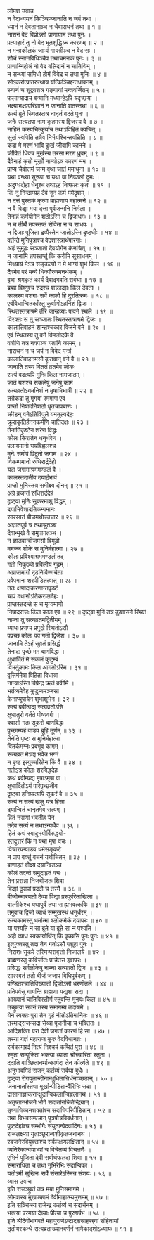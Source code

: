 लोमश उवाच  
न वेदाध्ययनं किञ्चिज्जानाति न जपं तथा ।  
ध्यानं न देवतानाञ्च न चैवाराधनं तथा ॥ १ ॥  
नासनं वेद विप्रोऽसो प्राणायामं तथा पुनः ।  
प्रत्याहारं तु नो वेद भूतशुद्धिञ्च कारणम् ॥ २ ॥  
न मन्त्रकीलकं जाप्यं गायत्रीञ्च न वेद सः ।  
शौचं स्नानविधिञ्चैव तथाचमनकं पुनः ॥ ३ ॥  
प्राणाग्निहोत्रं नो वेद बलिदानं न चातिथिम् ।  
न सन्ध्यां समिधो होमं विवेद च तथा मुनिः ॥ ४ ॥  
सोऽकरोत्प्रातरुत्थाय यत्किञ्चिद्दन्तधावनम् ।  
स्नानं च शूद्रवत्तत्र गङ्गायां मन्त्रवर्जितम् ॥ ५ ॥  
फलान्यादाय वन्यानि मध्यान्हेऽपि यदृच्छया ।  
भक्ष्याभक्ष्यपरिज्ञानं न जानाति शठस्तथा ॥ ६ ॥  
सत्यं ब्रूते स्थितस्तत्र नानृतं वदते पुनः ।  
जनैः सत्यतपा नाम कृतमस्य द्विजस्य वै ॥ ७ ॥  
नाहितं कस्यचित्कुर्यान्न तथाऽविहितं क्वचित् ।  
सुखं स्वपिति तत्रैव निर्भयश्चिन्तयन्निति ॥ ८ ॥  
कदा मे मरणं भावि दुःखं जीवामि कानने ।  
जीवितं धिक्च मूर्खस्य तरसा मरणं ध्रुवम् ॥ ९ ॥  
दैवेनाहं कृतो मूर्खो नान्योऽत्र कारणं मम ।  
प्राप्य चैवोत्तमं जन्म वृथा जातं ममाधुना ॥ १० ॥  
यथा वन्ध्या सुरूपा च यथा वा निष्फलो द्रुमः ।  
अदुग्धदोहा धेनुश्च तथाऽहं निष्फलः कृतः ॥ ११ ॥  
किं नु निन्दाम्यहं दैवं नूनं कर्म ममेदृशम् ।  
न दत्तं पुस्तकं कृत्वा ब्राह्मणाय महात्मने ॥ १२ ॥  
न वै विद्या मया दत्ता पूर्वजन्मनि निर्मला ।  
तेनाहं कर्मयोगेन शठोऽस्मि च द्विजाधमः ॥ १३ ॥  
न च तीर्थे तपस्तप्तं सेविता न च साधवः ।  
न द्विजाः पूजिता द्रव्यैस्तेन जातोऽस्मि दुष्टधीः ॥ १४ ॥  
वर्तन्ते मुनिपुत्राश्च वेदशास्त्रार्थपारगाः ।  
अहं सुमूढः सञ्जातो दैवयोगेन केनचित् ॥ १५ ॥  
न जानामि तपस्तप्तुं किं करोमि सुसाधनम् ।  
मिथ्यायं मेऽत्र सङ्कल्पो न मे भाग्यं शुभं किल ॥ १६ ॥  
दैवमेव परं मन्ये धिक्पौरुषमनर्थकम् ।  
वृथा श्रमकृतं कार्यं दैवाद्‌भवति सर्वथा ॥ १७ ॥  
ब्रह्मा विष्णुश्च रुद्रश्च शक्राद्याः किल देवताः ।  
कालस्य वशगाः सर्वे कालो हि दुरतिक्रमः ॥ १८ ॥  
एवंविधान्वितर्कांस्तु कुर्वाणोऽहर्निशं द्विजः ।  
स्थितस्तत्राश्रमे तीरे जान्हव्याः पावने स्थले ॥ १९ ॥  
विरक्तः स तु सञ्जातः स्थितस्तत्राश्रमे द्विजः ।  
कालातिवाहनं शान्तश्चकार विजने वने ॥ २० ॥  
एवं स्थितस्य तु वने विमलोदके वै  
     वर्षाणि तत्र नवपञ्च गतानि कामम् ।  
नाराधनं न च जपं न विवेद मन्त्रं  
     कालातिवाहनमसौ कृतवान् वने वै ॥ २१ ॥  
जानाति तस्य विततं व्रतमेव लोकः  
     सत्यं वदत्यपि मुनिः किल नामजातम् ।  
जातं यशश्च सकलेषु जनेषु कामं  
     सत्यव्रतोऽयमनिशं न मृषाभिभाषी ॥ २२ ॥  
तत्रैकदा तु मृगयां रममाण एव  
     प्राप्तो निषादनिशठो धृतचापबाणः ।  
क्रीडन् वनेऽतिविपुले यमतुल्यदेहः  
     क्रूराकृतिर्हननकर्मणि चातिदक्षः ॥ २३ ॥  
तेनातिकृष्टेन शरेण विद्धः  
     कोलः किरातेन धनुर्धरेण ।  
पलायमानो भयविह्वलश्च  
     मुनेः समीपं विद्रुतो जगाम ॥ २४ ॥  
विकम्पमानो रुधिरार्द्रदेहो  
     यदा जगामाश्रममण्डलं वै ।  
कालस्तदातीव दयार्द्रभावं  
     प्राप्तो मुनिस्तत्र समीक्ष्य दीनम् ॥ २५ ॥  
अग्रे व्रजन्तं रुधिरार्द्रदेहं  
     दृष्ट्वा मुनिः सूकरमाशु विद्धम् ।  
दयाभिवेशादतिकम्पमानः  
     सारस्वतं बीजमथोच्चचार ॥ २६ ॥  
अज्ञातपूर्वं च तथाश्रुतञ्च  
     दैवान्मुखे वै समुपागतञ्च ।  
न ज्ञातवान्बीजमसौ विमूढो  
     ममज्ज शोके स मुनिर्महात्मा ॥ २७ ॥  
कोलः प्रविश्याश्रममण्डलं तद्  
     गतो निकुञ्जे प्रविलीय गूढम् ।  
अप्राप्तमार्गो दृढनिर्विण्णचेताः  
     प्रवेपमानः शरपीडितत्वात् ॥ २८ ॥  
ततः क्षणादाकरणान्तकृष्टं  
     चापं दधानोऽतिकरालदेहः ।  
प्राप्तस्तदन्ते स च मृग्यमाणो  
     निषादराजः किल काल एव ॥ २९ ॥
दृष्ट्वा मुनिं तत्र कुशासने स्थितं  
     नाम्ना तु सत्यव्रतमद्वितीयम् ।  
व्याधः प्रणम्य प्रमुखे स्थितोऽसौ  
     पप्रच्छ कोलः क्व गतो द्विजेश ॥ ३० ॥  
जानामि तेऽहं सुव्रतं प्रसिद्धं  
     तेनाद्य पृच्छे मम बाणविद्धः ।  
क्षुधार्दितं मे सकलं कुटुम्बं  
     विभर्तुकामः किल आगतोऽस्मि ॥ ३१ ॥  
वृत्तिर्ममैषा विहिता विधात्रा  
     नान्याऽस्ति विप्रेन्द्र ऋतं ब्रवीमि ।  
भर्तव्यमेवेह कुटुम्बमञ्जसा  
     केनाप्युपायेन शुभाशुभेन ॥ ३२ ॥  
सत्यं ब्रवीत्वद्य सत्यव्रतोऽसि  
     क्षुधातुरो वर्तते पोष्यवर्गः ।  
क्वासो गतः सूकरो बाणविद्धः  
     पृच्छाम्यहं वाडव ब्रूहि तूर्णम् ॥ ३३ ॥  
तेनेति पृष्टः स मुनिर्महात्मा  
     वितर्कमग्नः प्रबभूव कामम् ।  
सत्यव्रतं मेऽद्य भवेन्न भग्नं  
     न दृष्ट इत्युच्चरितेन किं वै ॥ ३४ ॥  
गतोऽत्र कोलः शरविद्धदेहः  
     कथं ब्रवीम्यद्य मृषाऽमृषा वा ।  
क्षुधार्दितोऽयं परिपृच्छतीव  
     दृष्ट्वा हनिष्यत्यपि सूकरं वै ॥ ३५ ॥  
सत्यं न सत्यं खलु यत्र हिंसा  
     दयान्वितं चानृतमेव सत्यम् ।  
हितं नराणां भवतीह येन  
     तदेव सत्यं न तथाऽन्यथैव ॥ ३६ ॥  
हितं कथं स्यादुभयोर्विरुद्धयो-  
     स्तदुत्तरं किं न यथा मृषा वचः ।  
विचारयन्वाडव धर्मसङ्कटे  
     न प्राप वक्तुं वचनं यथोचितम् ॥ ३७ ॥  
बाणाहतं वीक्ष्य दयान्वितञ्च  
     कोलं तदन्ते समुदाहृतं वचः ।  
तेन प्रसन्ना निजबीजतः शिवा  
     विद्यां दुरापां प्रददौ च तस्मै ॥ ३८ ॥  
बीजोच्चारणतो देव्या विद्या प्रस्फुरिताखिला ।  
वाल्मीकेश्च यथापूर्वं तथा स ह्यभवत्कविः ॥ ३९ ॥  
तमुवाच द्विजो व्याधं सम्मुखस्थं धनुर्धरम् ।  
सत्यकामस्तु धर्मात्मा श्लोकमेकं दयापरः ॥ ४० ॥  
या पश्यति न सा ब्रूते या ब्रूते सा न पश्यति ।  
अहो व्याध स्वकार्यार्थिन् किं पृच्छसि पुनः पुनः ॥ ४१ ॥  
इत्युक्तस्तु तदा तेन गतोऽसौ पशुहा पुनः ।  
निराशः सूकरे तस्मिन्परावृत्तो निजालये ॥ ४२ ॥  
ब्राह्मणस्तु कविर्जातः प्राचेतस इवापरः ।  
प्रसिद्धः सर्वलोकेषु नाम्ना सत्यव्रतो द्विजः ॥ ४३ ॥  
सारस्वतं ततो बीजं जजाप विधिपूर्वकम् ।  
पण्डितश्चातिविख्यातो द्विजोऽसौ धरणीतले ॥ ४४ ॥  
प्रतिपर्वसु गायन्ति ब्राह्मणा यद्यशः सदा ।  
आख्यानं चातिविस्तीर्ण स्तुवन्ति मुनयः किल ॥ ४५ ॥  
तच्छ्रुत्वा सदनं तस्य समागम्य तदाश्रमे ।  
येन त्यक्तः पुरा तेन गृहं नीतोऽतिमानितः ॥ ४६ ॥  
तस्माद्‌राजन्सदा सेव्या पूजनीया च भक्तितः ।  
आदिशक्तिः परा देवी जगतां कारणं हि सा ॥ ४७ ॥  
तस्या यज्ञं महाराज कुरु वेदविधानतः ।  
सर्वकामप्रदं नित्यं निश्चयं कथितं पुरा ॥ ४८ ॥  
स्मृता सम्पूजिता भक्त्या ध्याता चोच्चारिता स्तुता ।  
ददाति वाञ्छितानर्थान्कार्यदा तेन कीर्त्यते ॥ ४९ ॥  
अनुभावमिदं राजन् कर्तव्यं सर्वथा बुधैः ।  
दृष्ट्वा रोगयुतान्दीनान्क्षुधितान्निर्धनाञ्छठान् ॥ ५० ॥  
जनानार्तांस्तथा मूर्खान्पीडितान्वैरिभिः सदा ।  
दासानाज्ञाकरान्क्षुद्रान्विकलान्विह्वलानथ ॥ ५१ ॥  
अतृप्तान्भोजने भोगे सदार्तानजितेन्द्रियान् ।  
तृष्णाधिकानशक्तांश्च सदाधिपरिपीडितान् ॥ ५२ ॥  
तथा विभवसम्पन्नान् पुत्रपौत्रविवर्धनान् ।  
पुष्टदेहांश्च सम्भोगैः संयुतान्वेदवादिनः ॥ ५३ ॥  
राजलक्ष्म्या युताञ्छूरान्वशीकृतजनानथ ।  
स्वजनैरवियुक्तांश्च सर्वलक्षणलक्षितान् ॥ ५४ ॥  
व्यतिरेकान्वयाभ्यां च विचेतव्यं विचक्षणैः ।  
एभिर्न पूजिता देवी सर्वार्थफलदा शिवा ॥ ५५ ॥  
समाराधिता च तथा नृभिरेभिः सदाम्बिका ।  
यतोऽमी सुखिनः सर्वे संसारेऽस्मिन्न संशयः ॥ ५६ ॥  
व्यास उवाच  
इति राजञ्छ्रुतं तत्र मया मुनिसमागमे ।  
लोमशस्य मुखात्कामं देवीमाहात्म्यमुत्तमम् ॥ ५७ ॥  
इति सञ्चिन्त्य राजेन्द्र कर्तव्यं च सदार्चनम् ।  
भक्त्या परमया देव्याः प्रीत्या च पुरुषर्षभ ॥ ५८ ॥  
इति श्रीदेवीभागवते महापुराणेऽष्टादशसाहस्र्यां संहितायां  
तृतीयस्कन्धे सत्यव्रताख्यानवर्णनं नामैकादशोऽध्यायः ॥ ११ ॥

